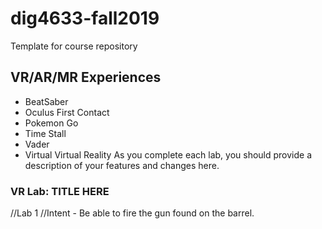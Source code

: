 # dig4633-fall2019
Template for course repository

## VR/AR/MR Experiences
+ BeatSaber
+ Oculus First Contact
+ Pokemon Go
+ Time Stall
+ Vader
+ Virtual Virtual Reality
As you complete each lab, you should provide a description of your features and changes here.

### VR Lab: TITLE HERE
//Lab 1
//Intent - Be able to fire the gun found on the barrel. 
